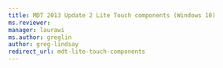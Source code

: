 ```yaml
---
title: MDT 2013 Update 2 Lite Touch components (Windows 10)
ms.reviewer: 
manager: laurawi
ms.author: greglin
author: greg-lindsay
redirect_url: mdt-lite-touch-components
---
```

